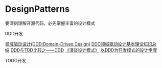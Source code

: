DesignPatterns
==============

要深刻理解开源代码，必先掌握丰富的设计模式


DDD开发

[领域驱动设计(DDD:Domain-Driven Design)](http://www.jdon.com/ddd.html)
[DDD领域驱动设计基本理论知识总结](http://www.cnblogs.com/netfocus/archive/2011/10/10/2204949.html)
[DDD与TDD比较之——DDD](http://redhat.iteye.com/blog/1538233)
[《漫谈设计模式》](http://redhat.iteye.com/blog/1007884)
[以DDD为开发模式的设计步骤](http://blog.sina.com.cn/s/blog_8f1c156d010133fv.html)



TODO开发
